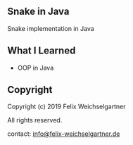 ## Snake in Java

Snake implementation in Java

## What I Learned

* OOP in Java

## Copyright

Copyright (c) 2019 Felix Weichselgartner

All rights reserved.

contact: info@felix-weichselgartner.de